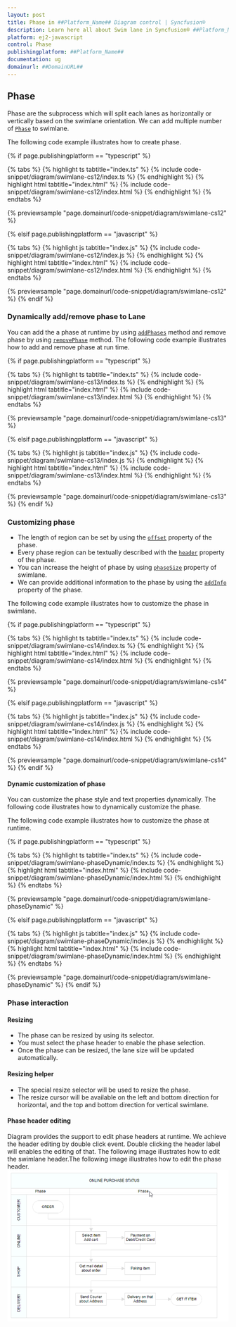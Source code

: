 ```yaml
---
layout: post
title: Phase in ##Platform_Name## Diagram control | Syncfusion®
description: Learn here all about Swim lane in Syncfusion® ##Platform_Name## Diagram control of Syncfusion Essential® JS 2 and more.
platform: ej2-javascript
control: Phase 
publishingplatform: ##Platform_Name##
documentation: ug
domainurl: ##DomainURL##
---
```


## Phase

 Phase are the subprocess which will split each lanes as horizontally or vertically based on the swimlane orientation. We can add multiple number of [`Phase`](../api/diagram/phaseModel) to swimlane.

The following code example illustrates how to create phase.

{% if page.publishingplatform == "typescript" %}

 {% tabs %}
{% highlight ts tabtitle="index.ts" %}
{% include code-snippet/diagram/swimlane-cs12/index.ts %}
{% endhighlight %}
{% highlight html tabtitle="index.html" %}
{% include code-snippet/diagram/swimlane-cs12/index.html %}
{% endhighlight %}
{% endtabs %}
        
{% previewsample "page.domainurl/code-snippet/diagram/swimlane-cs12" %}

{% elsif page.publishingplatform == "javascript" %}

{% tabs %}
{% highlight js tabtitle="index.js" %}
{% include code-snippet/diagram/swimlane-cs12/index.js %}
{% endhighlight %}
{% highlight html tabtitle="index.html" %}
{% include code-snippet/diagram/swimlane-cs12/index.html %}
{% endhighlight %}
{% endtabs %}

{% previewsample "page.domainurl/code-snippet/diagram/swimlane-cs12" %}
{% endif %}

### Dynamically add/remove phase to Lane

 You can add the a phase at runtime by using [`addPhases`](../api/diagram/#addphases) method and remove phase by using [`removePhase`](../api/diagram/#removephase) method. The following code example illustrates how to add and remove phase at run time.

{% if page.publishingplatform == "typescript" %}

 {% tabs %}
{% highlight ts tabtitle="index.ts" %}
{% include code-snippet/diagram/swimlane-cs13/index.ts %}
{% endhighlight %}
{% highlight html tabtitle="index.html" %}
{% include code-snippet/diagram/swimlane-cs13/index.html %}
{% endhighlight %}
{% endtabs %}
        
{% previewsample "page.domainurl/code-snippet/diagram/swimlane-cs13" %}

{% elsif page.publishingplatform == "javascript" %}

{% tabs %}
{% highlight js tabtitle="index.js" %}
{% include code-snippet/diagram/swimlane-cs13/index.js %}
{% endhighlight %}
{% highlight html tabtitle="index.html" %}
{% include code-snippet/diagram/swimlane-cs13/index.html %}
{% endhighlight %}
{% endtabs %}

{% previewsample "page.domainurl/code-snippet/diagram/swimlane-cs13" %}
{% endif %}

### Customizing phase

* The length of region can be set by using the  [`offset`](../api/diagram/phaseModel#offset) property of the phase.
* Every phase region can be textually described with the [`header`](../api/diagram/headerModel) property of the phase.
* You can increase the height of phase by using [`phaseSize`](../api/diagram/swimLaneModel#phaseSize) property of swimlane.
* We can provide additional information to the phase by using the [`addInfo`](../api/diagram/phaseModel#addInfo) property of the phase.

The following code example illustrates how to customize the phase in swimlane.

{% if page.publishingplatform == "typescript" %}

 {% tabs %}
{% highlight ts tabtitle="index.ts" %}
{% include code-snippet/diagram/swimlane-cs14/index.ts %}
{% endhighlight %}
{% highlight html tabtitle="index.html" %}
{% include code-snippet/diagram/swimlane-cs14/index.html %}
{% endhighlight %}
{% endtabs %}
        
{% previewsample "page.domainurl/code-snippet/diagram/swimlane-cs14" %}

{% elsif page.publishingplatform == "javascript" %}

{% tabs %}
{% highlight js tabtitle="index.js" %}
{% include code-snippet/diagram/swimlane-cs14/index.js %}
{% endhighlight %}
{% highlight html tabtitle="index.html" %}
{% include code-snippet/diagram/swimlane-cs14/index.html %}
{% endhighlight %}
{% endtabs %}

{% previewsample "page.domainurl/code-snippet/diagram/swimlane-cs14" %}
{% endif %}

#### Dynamic customization of phase

 You can customize the phase style and text properties dynamically. The following code illustrates how to dynamically customize the phase.

 The following code example illustrates how to customize the phase at runtime.

{% if page.publishingplatform == "typescript" %}

 {% tabs %}
{% highlight ts tabtitle="index.ts" %}
{% include code-snippet/diagram/swimlane-phaseDynamic/index.ts %}
{% endhighlight %}
{% highlight html tabtitle="index.html" %}
{% include code-snippet/diagram/swimlane-phaseDynamic/index.html %}
{% endhighlight %}
{% endtabs %}
        
{% previewsample "page.domainurl/code-snippet/diagram/swimlane-phaseDynamic" %}

{% elsif page.publishingplatform == "javascript" %}

{% tabs %}
{% highlight js tabtitle="index.js" %}
{% include code-snippet/diagram/swimlane-phaseDynamic/index.js %}
{% endhighlight %}
{% highlight html tabtitle="index.html" %}
{% include code-snippet/diagram/swimlane-phaseDynamic/index.html %}
{% endhighlight %}
{% endtabs %}

{% previewsample "page.domainurl/code-snippet/diagram/swimlane-phaseDynamic" %}
{% endif %}

### Phase interaction

#### Resizing

* The phase can be resized by using its selector.
* You must select the phase header to enable the phase selection.
* Once the phase can be resized, the lane size will be updated automatically.

#### Resizing helper

* The special resize selector will be used to resize the phase.
* The resize cursor will be available on the left and bottom direction for horizontal, and the top and bottom direction for vertical swimlane.

#### Phase header editing

Diagram provides the support to edit phase headers at runtime. We achieve the header editing by double click event. Double clicking the header label will enables the editing of that. The following image illustrates how to edit the swimlane header.The following image illustrates how to edit the phase header. ![Phase Header Editing](../images/phase-header-edit.gif)

